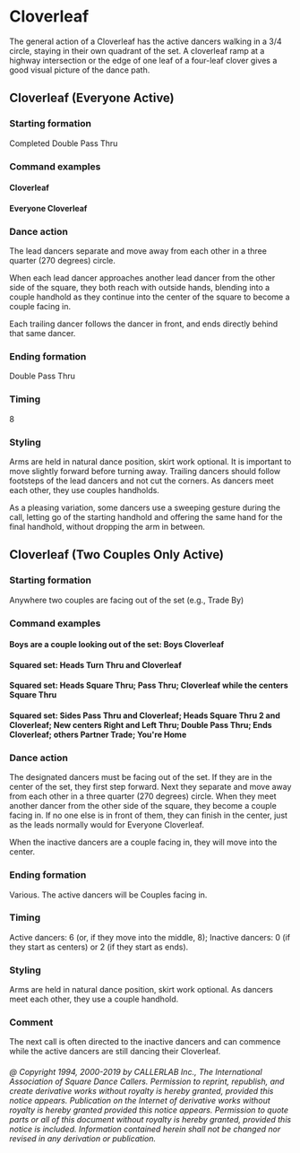 
# Cloverleaf

The general action of a Cloverleaf has the active dancers walking in a 3/4 circle, staying in their own
quadrant of the set. A cloverleaf ramp at a highway intersection or the edge of one leaf of a four-leaf clover
gives a good visual picture of the dance path.

## Cloverleaf (Everyone Active)

### Starting formation

Completed Double Pass Thru

### Command examples

#### Cloverleaf
#### Everyone Cloverleaf

### Dance action

The lead dancers separate and move away from each other in a three quarter (270 degrees)
circle.

When each lead dancer approaches another lead dancer from the other side of the square, they both
reach with outside hands, blending into a couple handhold as they continue into the center of the
square to become a couple facing in.

Each trailing dancer follows the dancer in front,
and ends directly behind that same dancer.

### Ending formation

Double Pass Thru

### Timing

8

### Styling

Arms are held in natural dance position, skirt work optional.
It is important to move slightly forward before turning away.
Trailing dancers should follow footsteps of the lead dancers and not cut the corners.
As dancers meet each other, they use couples handholds.

As a pleasing variation, some dancers use a sweeping gesture during the call,
letting go of the starting handhold and offering the same hand for the final handhold,
without dropping the arm in between.

## Cloverleaf (Two Couples Only Active)

### Starting formation

Anywhere two couples are facing out of the set (e.g., Trade By)

### Command examples

#### Boys are a couple looking out of the set: Boys Cloverleaf
#### Squared set: Heads Turn Thru and Cloverleaf
#### Squared set: Heads Square Thru; Pass Thru; Cloverleaf while the centers Square Thru
#### Squared set: Sides Pass Thru and Cloverleaf; Heads Square Thru 2 and Cloverleaf; New centers Right and Left Thru; Double Pass Thru; Ends Cloverleaf; others Partner Trade; You're Home

### Dance action

The designated dancers must be facing out of the set. If they are in the center of the set, they
first step forward. Next they separate and move away from each other in a three quarter (270 degrees)
circle. When they meet another dancer from the other side of the square, they become a couple facing
in. If no one else is in front of them, they can finish in the center,
just as the leads normally would for Everyone Cloverleaf.

When the inactive dancers are a couple facing in, they will move into the center.

### Ending formation

Various. The active dancers will be Couples facing in.

### Timing

Active dancers: 6 (or, if they move into the middle, 8);
Inactive dancers: 0 (if they start as centers) or 2 (if they start as ends).

### Styling

Arms are held in natural dance position, skirt work optional. As dancers meet each other, they
use a couple handhold.

### Comment

The next call is often directed to the inactive dancers and can commence while the active
dancers are still dancing their Cloverleaf.

###### @ Copyright 1994, 2000-2019 by CALLERLAB Inc., The International Association of Square Dance Callers. Permission to reprint, republish, and create derivative works without royalty is hereby granted, provided this notice appears. Publication on the Internet of derivative works without royalty is hereby granted provided this notice appears. Permission to quote parts or all of this document without royalty is hereby granted, provided this notice is included. Information contained herein shall not be changed nor revised in any derivation or publication.
